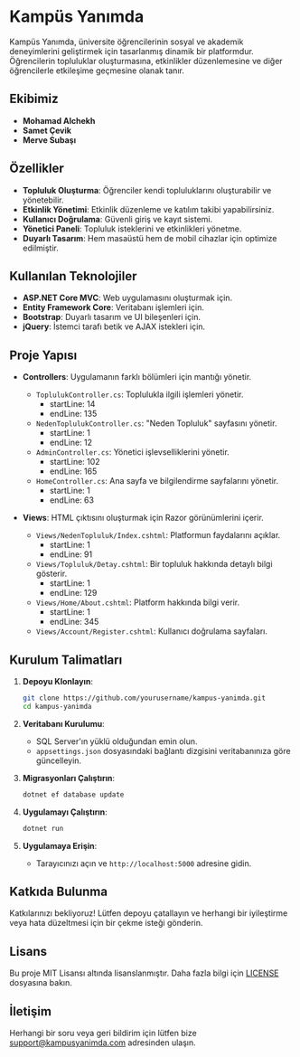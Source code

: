 # Kampüs Yanımda

Kampüs Yanımda, üniversite öğrencilerinin sosyal ve akademik deneyimlerini geliştirmek için tasarlanmış dinamik bir platformdur. Öğrencilerin topluluklar oluşturmasına, etkinlikler düzenlemesine ve diğer öğrencilerle etkileşime geçmesine olanak tanır.

## Ekibimiz
- **Mohamad Alchekh**
- **Samet Çevik**
- **Merve Subaşı**

## Özellikler

- **Topluluk Oluşturma**: Öğrenciler kendi topluluklarını oluşturabilir ve yönetebilir.
- **Etkinlik Yönetimi**: Etkinlik düzenleme ve katılım takibi yapabilirsiniz.
- **Kullanıcı Doğrulama**: Güvenli giriş ve kayıt sistemi.
- **Yönetici Paneli**: Topluluk isteklerini ve etkinlikleri yönetme.
- **Duyarlı Tasarım**: Hem masaüstü hem de mobil cihazlar için optimize edilmiştir.

## Kullanılan Teknolojiler

- **ASP.NET Core MVC**: Web uygulamasını oluşturmak için.
- **Entity Framework Core**: Veritabanı işlemleri için.
- **Bootstrap**: Duyarlı tasarım ve UI bileşenleri için.
- **jQuery**: İstemci tarafı betik ve AJAX istekleri için.

## Proje Yapısı

- **Controllers**: Uygulamanın farklı bölümleri için mantığı yönetir.
  - `ToplulukController.cs`: Toplulukla ilgili işlemleri yönetir. 
    - startLine: 14
    - endLine: 135
  - `NedenToplulukController.cs`: "Neden Topluluk" sayfasını yönetir.
    - startLine: 1
    - endLine: 12
  - `AdminController.cs`: Yönetici işlevselliklerini yönetir.
    - startLine: 102
    - endLine: 165
  - `HomeController.cs`: Ana sayfa ve bilgilendirme sayfalarını yönetir.
    - startLine: 1
    - endLine: 63

- **Views**: HTML çıktısını oluşturmak için Razor görünümlerini içerir.
  - `Views/NedenTopluluk/Index.cshtml`: Platformun faydalarını açıklar.
    - startLine: 1
    - endLine: 91
  - `Views/Topluluk/Detay.cshtml`: Bir topluluk hakkında detaylı bilgi gösterir.
    - startLine: 1
    - endLine: 129
  - `Views/Home/About.cshtml`: Platform hakkında bilgi verir.
    - startLine: 1
    - endLine: 345
  - `Views/Account/Register.cshtml`: Kullanıcı doğrulama sayfaları.

## Kurulum Talimatları

1. **Depoyu Klonlayın**:
   ```bash
   git clone https://github.com/yourusername/kampus-yanimda.git
   cd kampus-yanimda
   ```

2. **Veritabanı Kurulumu**:
   - SQL Server'ın yüklü olduğundan emin olun.
   - `appsettings.json` dosyasındaki bağlantı dizgisini veritabanınıza göre güncelleyin.

3. **Migrasyonları Çalıştırın**:
   ```bash
   dotnet ef database update
   ```

4. **Uygulamayı Çalıştırın**:
   ```bash
   dotnet run
   ```

5. **Uygulamaya Erişin**:
   - Tarayıcınızı açın ve `http://localhost:5000` adresine gidin.

## Katkıda Bulunma

Katkılarınızı bekliyoruz! Lütfen depoyu çatallayın ve herhangi bir iyileştirme veya hata düzeltmesi için bir çekme isteği gönderin.

## Lisans

Bu proje MIT Lisansı altında lisanslanmıştır. Daha fazla bilgi için [LICENSE](LICENSE) dosyasına bakın.

## İletişim

Herhangi bir soru veya geri bildirim için lütfen bize support@kampusyanimda.com adresinden ulaşın.
